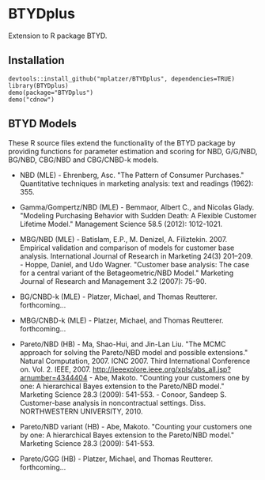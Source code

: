 BTYDplus
========

Extension to R package BTYD.

Installation
------------

```
devtools::install_github("mplatzer/BTYDplus", dependencies=TRUE)
library(BTYDplus)
demo(package="BTYDplus")
demo("cdnow")
```

BTYD Models
-----------

These R source files extend the functionality of the BTYD package by providing functions for parameter estimation and scoring for NBD, G/G/NBD, BG/NBD, CBG/NBD and CBG/CNBD-k models.

* NBD (MLE) - Ehrenberg, Asc. "The Pattern of Consumer Purchases." Quantitative techniques in marketing analysis: text and readings (1962): 355.

* Gamma/Gompertz/NBD (MLE) - Bemmaor, Albert C., and Nicolas Glady. "Modeling Purchasing Behavior with Sudden Death: A Flexible Customer Lifetime Model." Management Science 58.5 (2012): 1012-1021.

* MBG/NBD (MLE) - Batislam, E.P., M. Denizel, A. Filiztekin. 2007. Empirical validation and comparison of models for customer base analysis. International Journal of Research in Marketing 24(3) 201–209. - Hoppe, Daniel, and Udo Wagner. "Customer base analysis: The case for a central variant of the Betageometric/NBD Model." Marketing Journal of Research and Management 3.2 (2007): 75-90.

* BG/CNBD-k (MLE) - Platzer, Michael, and Thomas Reutterer. forthcoming...

* MBG/CNBD-k (MLE) - Platzer, Michael, and Thomas Reutterer. forthcoming...

* Pareto/NBD (HB) - Ma, Shao-Hui, and Jin-Lan Liu. "The MCMC approach for solving the Pareto/NBD model and possible extensions." Natural Computation, 2007. ICNC 2007. Third International Conference on. Vol. 2. IEEE, 2007. http://ieeexplore.ieee.org/xpls/abs_all.jsp?arnumber=4344404 - Abe, Makoto. "Counting your customers one by one: A hierarchical Bayes extension to the Pareto/NBD model." Marketing Science 28.3 (2009): 541-553. - Conoor, Sandeep S. Customer-base analysis in noncontractual settings. Diss. NORTHWESTERN UNIVERSITY, 2010.

* Pareto/NBD variant (HB) - Abe, Makoto. "Counting your customers one by one: A hierarchical Bayes extension to the Pareto/NBD model." Marketing Science 28.3 (2009): 541-553.

* Pareto/GGG (HB) - Platzer, Michael, and Thomas Reutterer. forthcoming...
